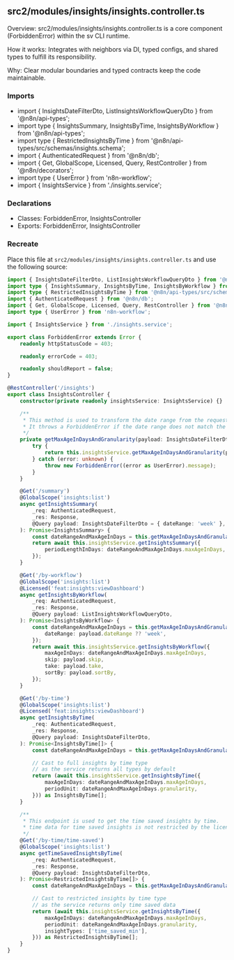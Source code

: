 ## src2/modules/insights/insights.controller.ts

Overview: src2/modules/insights/insights.controller.ts is a core component (ForbiddenError) within the sv CLI runtime.

How it works: Integrates with neighbors via DI, typed configs, and shared types to fulfill its responsibility.

Why: Clear modular boundaries and typed contracts keep the code maintainable.

### Imports

- import { InsightsDateFilterDto, ListInsightsWorkflowQueryDto } from '@n8n/api-types';
- import type { InsightsSummary, InsightsByTime, InsightsByWorkflow } from '@n8n/api-types';
- import type { RestrictedInsightsByTime } from '@n8n/api-types/src/schemas/insights.schema';
- import { AuthenticatedRequest } from '@n8n/db';
- import { Get, GlobalScope, Licensed, Query, RestController } from '@n8n/decorators';
- import type { UserError } from 'n8n-workflow';
- import { InsightsService } from './insights.service';

### Declarations

- Classes: ForbiddenError, InsightsController
- Exports: ForbiddenError, InsightsController

### Recreate

Place this file at `src2/modules/insights/insights.controller.ts` and use the following source:

```ts
import { InsightsDateFilterDto, ListInsightsWorkflowQueryDto } from '@n8n/api-types';
import type { InsightsSummary, InsightsByTime, InsightsByWorkflow } from '@n8n/api-types';
import type { RestrictedInsightsByTime } from '@n8n/api-types/src/schemas/insights.schema';
import { AuthenticatedRequest } from '@n8n/db';
import { Get, GlobalScope, Licensed, Query, RestController } from '@n8n/decorators';
import type { UserError } from 'n8n-workflow';

import { InsightsService } from './insights.service';

export class ForbiddenError extends Error {
	readonly httpStatusCode = 403;

	readonly errorCode = 403;

	readonly shouldReport = false;
}

@RestController('/insights')
export class InsightsController {
	constructor(private readonly insightsService: InsightsService) {}

	/**
	 * This method is used to transform the date range from the request payload into a maximum age in days.
	 * It throws a ForbiddenError if the date range does not match the license insights max history
	 */
	private getMaxAgeInDaysAndGranularity(payload: InsightsDateFilterDto) {
		try {
			return this.insightsService.getMaxAgeInDaysAndGranularity(payload.dateRange ?? 'week');
		} catch (error: unknown) {
			throw new ForbiddenError((error as UserError).message);
		}
	}

	@Get('/summary')
	@GlobalScope('insights:list')
	async getInsightsSummary(
		_req: AuthenticatedRequest,
		_res: Response,
		@Query payload: InsightsDateFilterDto = { dateRange: 'week' },
	): Promise<InsightsSummary> {
		const dateRangeAndMaxAgeInDays = this.getMaxAgeInDaysAndGranularity(payload);
		return await this.insightsService.getInsightsSummary({
			periodLengthInDays: dateRangeAndMaxAgeInDays.maxAgeInDays,
		});
	}

	@Get('/by-workflow')
	@GlobalScope('insights:list')
	@Licensed('feat:insights:viewDashboard')
	async getInsightsByWorkflow(
		_req: AuthenticatedRequest,
		_res: Response,
		@Query payload: ListInsightsWorkflowQueryDto,
	): Promise<InsightsByWorkflow> {
		const dateRangeAndMaxAgeInDays = this.getMaxAgeInDaysAndGranularity({
			dateRange: payload.dateRange ?? 'week',
		});
		return await this.insightsService.getInsightsByWorkflow({
			maxAgeInDays: dateRangeAndMaxAgeInDays.maxAgeInDays,
			skip: payload.skip,
			take: payload.take,
			sortBy: payload.sortBy,
		});
	}

	@Get('/by-time')
	@GlobalScope('insights:list')
	@Licensed('feat:insights:viewDashboard')
	async getInsightsByTime(
		_req: AuthenticatedRequest,
		_res: Response,
		@Query payload: InsightsDateFilterDto,
	): Promise<InsightsByTime[]> {
		const dateRangeAndMaxAgeInDays = this.getMaxAgeInDaysAndGranularity(payload);

		// Cast to full insights by time type
		// as the service returns all types by default
		return (await this.insightsService.getInsightsByTime({
			maxAgeInDays: dateRangeAndMaxAgeInDays.maxAgeInDays,
			periodUnit: dateRangeAndMaxAgeInDays.granularity,
		})) as InsightsByTime[];
	}

	/**
	 * This endpoint is used to get the time saved insights by time.
	 * time data for time saved insights is not restricted by the license
	 */
	@Get('/by-time/time-saved')
	@GlobalScope('insights:list')
	async getTimeSavedInsightsByTime(
		_req: AuthenticatedRequest,
		_res: Response,
		@Query payload: InsightsDateFilterDto,
	): Promise<RestrictedInsightsByTime[]> {
		const dateRangeAndMaxAgeInDays = this.getMaxAgeInDaysAndGranularity(payload);

		// Cast to restricted insights by time type
		// as the service returns only time saved data
		return (await this.insightsService.getInsightsByTime({
			maxAgeInDays: dateRangeAndMaxAgeInDays.maxAgeInDays,
			periodUnit: dateRangeAndMaxAgeInDays.granularity,
			insightTypes: ['time_saved_min'],
		})) as RestrictedInsightsByTime[];
	}
}

```
